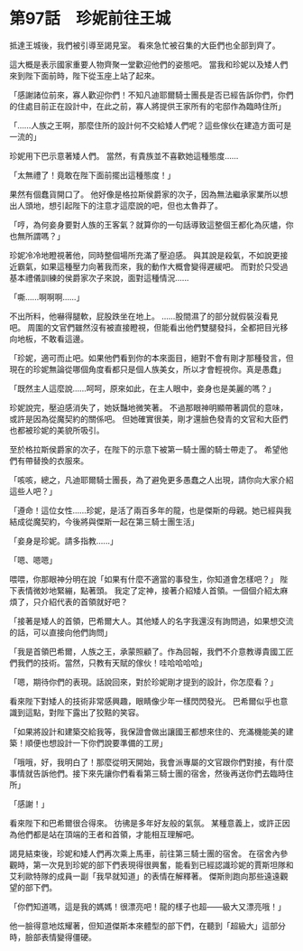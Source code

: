 # 第97話　珍妮前往王城

抵達王城後，我們被引導至謁見室。
看來急忙被召集的大臣們也全部到齊了。

這大概是表示國家重要人物齊聚一堂歡迎他們的姿態吧。
當我和珍妮以及矮人們來到陛下面前時，陛下從玉座上站了起來。

「感謝諸位前來，寡人歡迎你們！不知凡迪耶爾騎士團長是否已經告訴你們，你們的住處目前正在設計中，在此之前，寡人將提供王家所有的宅邸作為臨時住所」

「……人族之王啊，那麼住所的設計何不交給矮人們呢？這些傢伙在建造方面可是一流的」

珍妮用下巴示意著矮人們。
當然，有貴族並不喜歡她這種態度……

「太無禮了！竟敢在陛下面前擺出這種態度！」

果然有個蠢貨開口了。
他好像是格拉斯侯爵家的次子，因為無法繼承家業所以想出人頭地，想引起陛下的注意才這麼說的吧，但也太魯莽了。

「哼，為何妾身要對人族的王客氣？就算你的一句話導致這整個王都化為灰燼，你也無所謂嗎？」

珍妮冷冷地瞪視著他，同時整個場所充滿了壓迫感。
與其說是殺氣，不如說更接近霸氣，如果這種壓力向著我而來，我的動作大概會變得遲緩吧。
而對於只受過基本禮儀訓練的侯爵家次子來說，面對這種情況......

「嘶......啊啊啊......」

不出所料，他嚇得腿軟，屁股跌坐在地上。
......股間濕了的部分就假裝沒看見吧。
周圍的文官們雖然沒有被直接瞪視，但能看出他們雙腿發抖，全都把目光移向地板，不敢看這邊。

「珍妮，適可而止吧。如果他們看到你的本來面目，絕對不會有剛才那種發言，但現在的珍妮無論從哪個角度看都只是個人族美女，所以才會輕視你。真是愚蠢」

「既然主人這麼說......呵呵，原來如此，在主人眼中，妾身也是美麗的嗎？」

珍妮說完，壓迫感消失了，她妖豔地微笑著。
不過那眼神明顯帶著調侃的意味，或許是因為從魔契約的關係吧。
但她確實很美，剛才還臉色發青的文官和大臣們也都被珍妮的美貌所吸引。

至於格拉斯侯爵家的次子，在陛下的示意下被第一騎士團的騎士帶走了。
希望他們有帶替換的衣服來。

「咳咳，總之，凡迪耶爾騎士團長，為了避免更多愚蠢之人出現，請你向大家介紹這些人吧？」

「遵命！這位女性......珍妮，是活了兩百多年的龍，也是傑斯的母親。她已經與我結成從魔契約，今後將與傑斯一起在第三騎士團生活」

「妾身是珍妮。請多指教......」

「嗯、嗯嗯」

喂喂，你那眼神分明在說「如果有什麼不適當的事發生，你知道會怎樣吧？」
陛下表情微妙地緊繃，點著頭。
我定了定神，接著介紹矮人首領。一個個介紹太麻煩了，只介紹代表的首領就好吧？

「接著是矮人的首領，巴希爾大人。其他矮人的名字我還沒有詢問過，如果想交流的話，可以直接向他們詢問」

「我是首領巴希爾，人族之王，承蒙照顧了。作為回報，我們不介意教導貴國工匠們我們的技術。當然，只教有天賦的傢伙！哇哈哈哈哈」

「嗯，期待你們的表現。話說回來，對於珍妮剛才提到的設計，你怎麼看？」

看來陛下對矮人的技術非常感興趣，眼睛像少年一樣閃閃發光。
巴希爾似乎也意識到這點，對陛下露出了狡黠的笑容。

「如果將設計和建築交給我等，我保證會做出讓國王都想來住的、充滿機能美的建築！順便也想設計一下你們說要準備的工房」

「哦哦，好，我明白了！那麼從明天開始，我會派專屬的文官跟你們對接，有什麼事情就告訴他們。接下來先讓你們看看第三騎士團的宿舍，然後再送你們去臨時住所」

「感謝！」

看來陛下和巴希爾很合得來。
彷彿是多年好友般的氣氛。
某種意義上，或許正因為他們都是站在頂端的王者和首領，才能相互理解吧。

謁見結束後，珍妮和矮人們再次乘上馬車，前往第三騎士團的宿舍。
在宿舍內參觀時，第一次見到珍妮的部下們表現得很興奮，能看到已經認識珍妮的賈斯坦隊和艾利歐特隊的成員一副「我早就知道」的表情在解釋著。
傑斯則跑向那些遠遠觀望的部下們。

「你們知道嗎，這是我的媽媽！很漂亮吧！龍的樣子也超——級大又漂亮哦！」

他一臉得意地炫耀著，但知道傑斯本來體型的部下們，在聽到「超級大」這部分時，臉部表情變得僵硬。